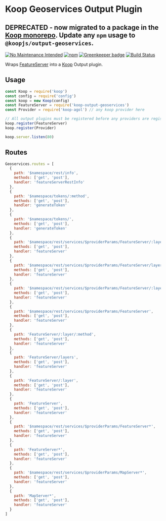 # Koop Geoservices Output Plugin

## DEPRECATED - now migrated to a package in the [Koop monorepo](https://github.com/koopjs/koop/).  Update any `npm` usage to `@koopjs/output-geoservices`.

[![No Maintenance Intended](http://unmaintained.tech/badge.svg)](http://unmaintained.tech/)
[![npm](https://img.shields.io/npm/v/koop-output-geoservices.svg?style=flat-square)](https://www.npmjs.com/package/koop-output-geoservices)
[![Greenkeeper badge](https://badges.greenkeeper.io/koopjs/koop-output-geoservices.svg)](https://greenkeeper.io/)
[![Build Status](https://travis-ci.org/koopjs/koop-output-geoservices.svg?branch=master)](https://travis-ci.org/koopjs/koop-output-geoservices)

Wraps [FeatureServer](https://github.com/featureserver/featureserver) into a [Koop](http://koopjs.github.io) Output plugin.

## Usage
```js
const Koop = require('koop')
const config = require('config')
const koop = new Koop(config)
const FeatureServer = require('koop-output-geoservices')
const Provider = require('koop-agol') // any koop provider here

// All output plugins must be registered before any providers are registered
koop.register(FeatureServer)
koop.register(Provider)

koop.server.listen(80)
```

## Routes

```js
Geoservices.routes = [
  {
    path: '$namespace/rest/info',
    methods: ['get', 'post'],
    handler: 'featureServerRestInfo'
  },
  {
    path: '$namespace/tokens/:method',
    methods: ['get', 'post'],
    handler: 'generateToken'
  },
  {
    path: '$namespace/tokens/',
    methods: ['get', 'post'],
    handler: 'generateToken'
  },
  {
    path: '$namespace/rest/services/$providerParams/FeatureServer/:layer/:method',
    methods: ['get', 'post'],
    handler: 'featureServer'
  },
  {
    path: '$namespace/rest/services/$providerParams/FeatureServer/layers',
    methods: ['get', 'post'],
    handler: 'featureServer'
  },
  {
    path: '$namespace/rest/services/$providerParams/FeatureServer/:layer',
    methods: ['get', 'post'],
    handler: 'featureServer'
  },
  {
    path: '$namespace/rest/services/$providerParams/FeatureServer',
    methods: ['get', 'post'],
    handler: 'featureServer'
  },
  {
    path: 'FeatureServer/:layer/:method',
    methods: ['get', 'post'],
    handler: 'featureServer'
  },
  {
    path: 'FeatureServer/layers',
    methods: ['get', 'post'],
    handler: 'featureServer'
  },
  {
    path: 'FeatureServer/:layer',
    methods: ['get', 'post'],
    handler: 'featureServer'
  },
  {
    path: 'FeatureServer',
    methods: ['get', 'post'],
    handler: 'featureServer'
  },
  {
    path: '$namespace/rest/services/$providerParams/FeatureServer*',
    methods: ['get', 'post'],
    handler: 'featureServer'
  },
  {
    path: 'FeatureServer*',
    methods: ['get', 'post'],
    handler: 'featureServer'
  },
  {
    path: '$namespace/rest/services/$providerParams/MapServer*',
    methods: ['get', 'post'],
    handler: 'featureServer'
  },
  {
    path: 'MapServer*',
    methods: ['get', 'post'],
    handler: 'featureServer'
  }
]
```

